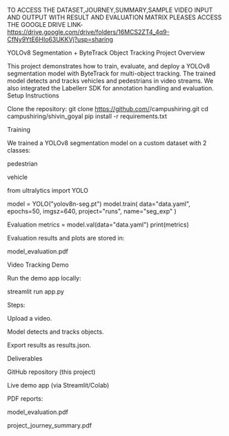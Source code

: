 TO ACCESS THE DATASET,JOURNEY,SUMMARY,SAMPLE VIDEO INPUT AND OUTPUT WITH RESULT AND EVALUATION MATRIX PLEASES ACCESS THE GOOGLE DRIVE LINK-
https://drive.google.com/drive/folders/16MCS2ZT4_4q9-CfNy9YtE6HIo63UKKVj?usp=sharing

YOLOv8 Segmentation + ByteTrack Object Tracking
Project Overview

This project demonstrates how to train, evaluate, and deploy a YOLOv8 segmentation model with ByteTrack for multi-object tracking.
The trained model detects and tracks vehicles and pedestrians in video streams.
We also integrated the Labellerr SDK for annotation handling and evaluation.
Setup Instructions

Clone the repository:
git clone https://github.com/<your-username>/campushiring.git
cd campushiring/shivin_goyal
pip install -r requirements.txt

Training

We trained a YOLOv8 segmentation model on a custom dataset with 2 classes:

pedestrian

vehicle

from ultralytics import YOLO

model = YOLO("yolov8n-seg.pt")
model.train(
    data="data.yaml",
    epochs=50,
    imgsz=640,
    project="runs",
    name="seg_exp"
)

Evaluation
metrics = model.val(data="data.yaml")
print(metrics)


Evaluation results and plots are stored in:

model_evaluation.pdf

Video Tracking Demo

Run the demo app locally:

streamlit run app.py


Steps:

Upload a video.

Model detects and tracks objects.

Export results as results.json.

Deliverables

GitHub repository (this project)

Live demo app (via Streamlit/Colab)

PDF reports:

model_evaluation.pdf

project_journey_summary.pdf
